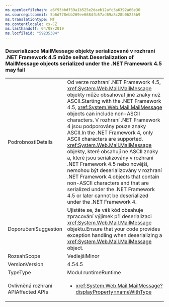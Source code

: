 ```yaml
---
ms.openlocfilehash: a6f93bbdf39a1b525e2daeb12afc3a6392a66e30
ms.sourcegitcommit: 5b6d778ebb269ee6684fb57ad69a8c28b06235b9
ms.translationtype: MT
ms.contentlocale: cs-CZ
ms.lasthandoff: 04/08/2019
ms.locfileid: "59235384"
---
```

### <a name="deserialization-of-mailmessage-objects-serialized-under-the-net-framework-45-may-fail"></a><span data-ttu-id="e8880-101">Deserializace MailMessage objekty serializované v rozhraní .NET Framework 4.5 může selhat.</span><span class="sxs-lookup"><span data-stu-id="e8880-101">Deserialization of MailMessage objects serialized under the .NET Framework 4.5 may fail</span></span>

|   |   |
|---|---|
|<span data-ttu-id="e8880-102">Podrobnosti</span><span class="sxs-lookup"><span data-stu-id="e8880-102">Details</span></span>|<span data-ttu-id="e8880-103">Od verze rozhraní .NET Framework 4.5, <xref:System.Web.Mail.MailMessage> objekty může obsahovat jiné znaky než ASCII.</span><span class="sxs-lookup"><span data-stu-id="e8880-103">Starting with the .NET Framework 4.5, <xref:System.Web.Mail.MailMessage> objects can include non-ASCII characters.</span></span> <span data-ttu-id="e8880-104">V rozhraní .NET Framework 4 jsou podporovány pouze znaky ASCII.</span><span class="sxs-lookup"><span data-stu-id="e8880-104">In the .NET Framework 4, only ASCII characters are supported.</span></span> <xref:System.Web.Mail.MailMessage> <span data-ttu-id="e8880-105">objekty, které obsahují ne ASCII znaky a, které jsou serializovány v rozhraní .NET Framework 4.5 nebo novější, nemohou být deserializovány v rozhraní .NET Framework 4.</span><span class="sxs-lookup"><span data-stu-id="e8880-105">objects that contain non-ASCII characters and that are serialized under the .NET Framework 4.5 or later cannot be deserialized under the .NET Framework 4.</span></span>|
|<span data-ttu-id="e8880-106">Doporučení</span><span class="sxs-lookup"><span data-stu-id="e8880-106">Suggestion</span></span>|<span data-ttu-id="e8880-107">Ujistěte se, že váš kód obsahuje zpracování výjimek při deserializaci <xref:System.Web.Mail.MailMessage> objektu.</span><span class="sxs-lookup"><span data-stu-id="e8880-107">Ensure that your code provides exception handling when deserializing a <xref:System.Web.Mail.MailMessage> object.</span></span>|
|<span data-ttu-id="e8880-108">Rozsah</span><span class="sxs-lookup"><span data-stu-id="e8880-108">Scope</span></span>|<span data-ttu-id="e8880-109">Vedlejší</span><span class="sxs-lookup"><span data-stu-id="e8880-109">Minor</span></span>|
|<span data-ttu-id="e8880-110">Version</span><span class="sxs-lookup"><span data-stu-id="e8880-110">Version</span></span>|<span data-ttu-id="e8880-111">4.5</span><span class="sxs-lookup"><span data-stu-id="e8880-111">4.5</span></span>|
|<span data-ttu-id="e8880-112">Type</span><span class="sxs-lookup"><span data-stu-id="e8880-112">Type</span></span>|<span data-ttu-id="e8880-113">Modul runtime</span><span class="sxs-lookup"><span data-stu-id="e8880-113">Runtime</span></span>|
|<span data-ttu-id="e8880-114">Ovlivněná rozhraní API</span><span class="sxs-lookup"><span data-stu-id="e8880-114">Affected APIs</span></span>|<ul><li><xref:System.Web.Mail.MailMessage?displayProperty=nameWithType></li></ul>|

